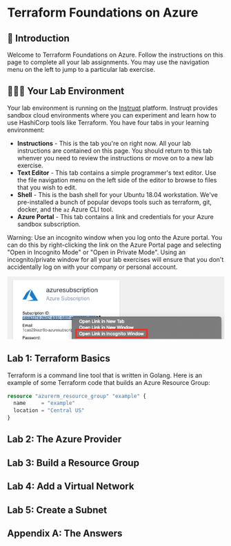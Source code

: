 # Terraform Foundations on Azure

## 👋 Introduction
Welcome to Terraform Foundations on Azure. Follow the instructions on this page to complete all your lab assignments. You may use the navigation menu on the left to jump to a particular lab exercise.

## 👩🏾‍🔬 Your Lab Environment
Your lab environment is running on the <a href="https://instruqt.com" target="_blank">Instruqt</a> platform. Instruqt provides sandbox cloud environments where you can experiment and learn how to use HashiCorp tools like Terraform. You have four tabs in your learning environment:

* **Instructions** - This is the tab you're on right now. All your lab instructions are contained on this page. You should return to this tab whenver you need to review the instructions or move on to a new lab exercise.
* **Text Editor** - This tab contains a simple programmer's text editor. Use the file navigation menu on the left side of the editor to browse to files that you wish to edit.
* **Shell** - This is the bash shell for your Ubuntu 18.04 workstation. We've pre-installed a bunch of popular devops tools such as terraform, git, docker, and the `az` Azure CLI tool.
* **Azure Portal** - This tab contains a link and credentials for your Azure sandbox subscription.

Warning: Use an incognito window when you log onto the Azure portal. You can do this by right-clicking the link on the Azure Portal page and selecting "Open in Incognito Mode" or "Open in Private Mode". Using an incognito/private window for all your lab exercises will ensure that you don't accidentally log on with your company or personal account.

![incognito_mode](images/incognito_mode.png)

## Lab 1: Terraform Basics
Terraform is a command line tool that is written in Golang. Here is an example of some Terraform code that builds an Azure Resource Group:

```php
resource "azurerm_resource_group" "example" {
  name     = "example"
  location = "Central US"
}
```

## Lab 2: The Azure Provider

## Lab 3: Build a Resource Group

## Lab 4: Add a Virtual Network

## Lab 5: Create a Subnet

## Appendix A: The Answers